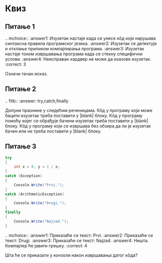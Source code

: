 # Квиз

## Питање 1

.. mchoice::
   :answer1: Изузетак настаје када се унесе кôд који нарушава синтаксна правила програмског језика.
   :answer2: Изузетак се детектује и отклање приликом компајлирања програма.
   :answer3: Изузетак настаје током извршавања програма када се стекну специфични услови.
   :answer4: Неисправан хардвер не може да изазове изузетак.
   :correct: 3

   Означи тачан исказ.

## Питање 2

.. fitb::
   :answer: try,catch,finally

   Допуни празнине у следећим реченицама. Кôд у програму који може бацити изузетак
   треба поставити у |blank| блоку. Кôд у програму помоћу којег се обрађује бачени
   изузетак треба поставити у |blank| блоку. Кôд у програму који се извршава без
   обзира да ли је изузетак бачен или не треба поставити у |blank| блоку.

## Питање 3

```cs
try
{
    int x = 0, y = 1 / x;
}
catch (Exception)
{
    Console.Write("Prvi.");
}
catch (ArithmeticException)
{
    Console.Write("Drugi.");
}
finally 
{
    Console.Write("Najzad.");
}
```

.. mchoice::
   :answer1: Приказаће се текст: Prvi.
   :answer2: Приказаће се текст: Drugi.
   :answer3: Приказаће се текст: Najzad.
   :answer4: Ништа. Компајлер ће јавити грешку.
   :correct: 4

   Шта ће се приказати у конзоли након извршавања датог кôда?
